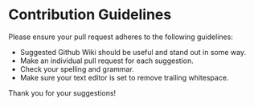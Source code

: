 # Contribution Guidelines

Please ensure your pull request adheres to the following guidelines:

- Suggested Github Wiki should be useful and stand out in some way.
- Make an individual pull request for each suggestion.
- Check your spelling and grammar.
- Make sure your text editor is set to remove trailing whitespace.

Thank you for your suggestions!
